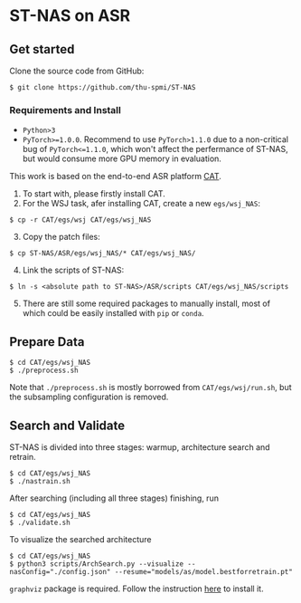 # ST-NAS on ASR

## Get started

Clone the source code from GitHub:

```
$ git clone https://github.com/thu-spmi/ST-NAS
```

### Requirements and Install

- `Python>3`
- `PyTorch>=1.0.0`. Recommend to use `PyTorch>1.1.0` due to a non-critical bug of `PyTorch<=1.1.0`, which won't affect the perfermance of ST-NAS, but would consume more GPU memory in evaluation.

This work is based on the end-to-end  ASR platform [CAT](https://github.com/thu-spmi/CAT).

1. To start with, please firstly install CAT.
2. For the WSJ task, afer installing CAT,  create a new `egs/wsj_NAS`:

```
$ cp -r CAT/egs/wsj CAT/egs/wsj_NAS
```

3. Copy the patch files:

```
$ cp ST-NAS/ASR/egs/wsj_NAS/* CAT/egs/wsj_NAS/
```

4. Link the scripts of ST-NAS:

```
$ ln -s <absolute path to ST-NAS>/ASR/scripts CAT/egs/wsj_NAS/scripts
```

5. There are still some required packages to manually install, most of which could be easily installed with `pip` or `conda`.

## Prepare Data

```
$ cd CAT/egs/wsj_NAS
$ ./preprocess.sh
```

Note that `./preprocess.sh` is mostly borrowed from `CAT/egs/wsj/run.sh`, but the subsampling configuration is removed.

## Search and Validate

ST-NAS is divided into three stages: warmup, architecture search and retrain.

```
$ cd CAT/egs/wsj_NAS
$ ./nastrain.sh
```

After searching (including all three stages) finishing, run

```
$ cd CAT/egs/wsj_NAS
$ ./validate.sh
```

To visualize the searched architecture

```
$ cd CAT/egs/wsj_NAS
$ python3 scripts/ArchSearch.py --visualize --nasConfig="./config.json" --resume="models/as/model.bestforretrain.pt"
```

`graphviz` package is required. Follow the instruction [here](https://pypi.org/project/graphviz/) to install it.
